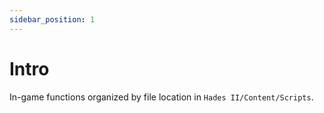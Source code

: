 ```yaml
---
sidebar_position: 1
---
```


# Intro

In-game functions organized by file location in `Hades II/Content/Scripts`.
